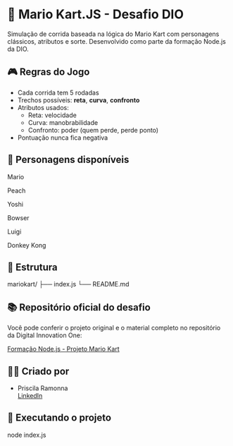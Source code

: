 # 🏁 Mario Kart.JS - Desafio DIO

Simulação de corrida baseada na lógica do Mario Kart com personagens clássicos, atributos e sorte. Desenvolvido como parte da formação Node.js da DIO.

## 🎮 Regras do Jogo

- Cada corrida tem 5 rodadas
- Trechos possíveis: **reta**, **curva**, **confronto**
- Atributos usados:
  - Reta: velocidade
  - Curva: manobrabilidade
  - Confronto: poder (quem perde, perde ponto)
- Pontuação nunca fica negativa


## 👾 Personagens disponíveis
Mario

Peach

Yoshi

Bowser

Luigi

Donkey Kong

## 📁 Estrutura

mariokart/
├── index.js
└── README.md

## 📚 Repositório oficial do desafio

Você pode conferir o projeto original e o material completo no repositório da Digital Innovation One:

[Formação Node.js - Projeto Mario Kart](https://github.com/digitalinnovationone/formacao-nodejs/tree/main/03-projeto-mario-kart)


## 🧑‍💻 Criado por  
* Priscila Ramonna  
[LinkedIn](https://www.linkedin.com/in/priscila-pires-171617128/)


## 🚀 Executando o projeto

node index.js
